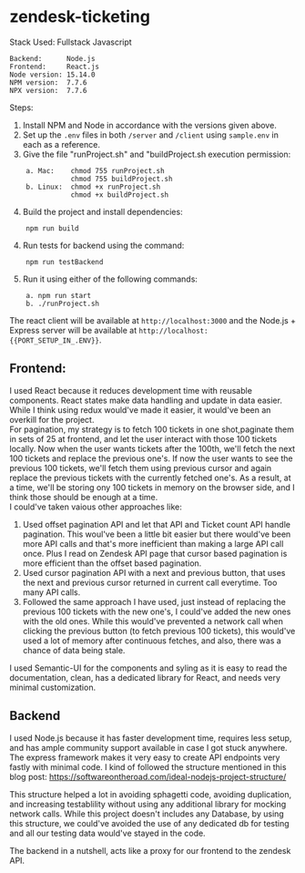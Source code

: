 # zendesk-ticketing
Stack Used: Fullstack Javascript

```
Backend:      Node.js
Frontend:     React.js
Node version: 15.14.0 
NPM version:  7.7.6 
NPX version:  7.7.6 
```

Steps:

1. Install NPM and Node in accordance with the versions given above.
2. Set up the `.env` files in both `/server` and `/client` using `sample.env` in each as a reference.
3. Give the file "runProject.sh" and "buildProject.sh execution permission:
```
    a. Mac:    chmod 755 runProject.sh
               chmod 755 buildProject.sh
    b. Linux:  chmod +x runProject.sh
               chmod +x buildProject.sh
```
4. Build the project and install dependencies:
```
    npm run build
```
4. Run tests for backend using the command: 
```
    npm run testBackend
```
5. Run it using either of the following commands:
```
    a. npm run start
    b. ./runProject.sh
```

The react client will be available at `http://localhost:3000` and the Node.js + Express server will be available at `http://localhost:{{PORT_SETUP_IN_.ENV}}`.

## Frontend:

I used React because it reduces development time with reusable components. React states make data handling and update in data easier. While I think using redux would've made it easier, it would've been an overkill for the project. \
For pagination, my strategy is to fetch 100 tickets in one shot,paginate them in sets of 25 at frontend, and let the user interact with those 100 tickets locally. Now when the user wants tickets after the 100th, we'll fetch the next 100 tickets and replace the previous one's. If now the user wants to see the previous 100 tickets, we'll fetch them using previous cursor and again replace the previous tickets with the currently fetched one's. As a result, at a time, we'll be storing ony 100 tickets in memory on the browser side, and I think those should be enough at a time. \
I could've taken vaious other approaches like: 
1. Used offset pagination API and let that API and Ticket count API handle pagination. This woul've been a little bit easier but there would've been more API calls and that's more inefficient than making a large API call once. Plus I read on Zendesk API page that cursor based pagination is more efficient than the offset based pagination.
2. Used cursor pagination API with a next and previous button, that uses the next and previous  cursor returned in current call everytime. Too many API calls.
3. Followed the same approach I have used, just instead of replacing the previous 100 tickets with the new one's, I could've added the new ones with the old ones. While this would've prevented a network call when clicking the previous button (to fetch previous 100 tickets), this would've used a lot of memory after continuous fetches, and also, there was a chance of data being stale.

I used Semantic-UI for the components and syling as it is easy to read the documentation, clean, has a dedicated library for React, and needs very minimal customization.

## Backend

I used Node.js because it has faster development time, requires less setup, and has ample community support available in case I got stuck anywhere. The express framework makes it very easy to create API endpoints very fastly with minimal code. I kind of followed the structure mentioned in this blog post: https://softwareontheroad.com/ideal-nodejs-project-structure/ 

This structure helped a lot in avoiding sphagetti code, avoiding duplication, and increasing testablility without using any additional library for mocking network calls. While this project doesn't includes any Database, by using this structure, we could've avoided the use of any dedicated db for testing and all our testing data would've stayed in the code. 

The backend in a nutshell, acts like a proxy for our frontend to the zendesk API.
